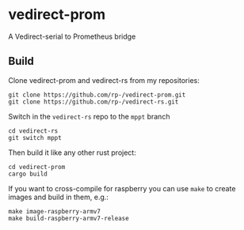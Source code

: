 # vedirect-prom
A Vedirect-serial to Prometheus bridge

## Build

Clone vedirect-prom and vedirect-rs from my repositories:

    git clone https://github.com/rp-/vedirect-prom.git
    git clone https://github.com/rp-/vedirect-rs.git

Switch in the `vedirect-rs` repo to the `mppt` branch

    cd vedirect-rs
    git switch mppt

Then build it like any other rust project:

    cd vedirect-prom
    cargo build

If you want to cross-compile for raspberry you can use
`make` to create images and build in them, e.g.:

    make image-raspberry-armv7
    make build-raspberry-armv7-release
